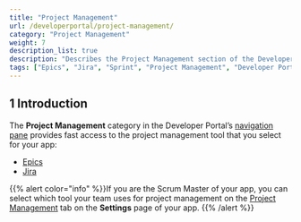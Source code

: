 ```yaml
---
title: "Project Management"
url: /developerportal/project-management/
category: "Project Management"
weight: 7
description_list: true
description: "Describes the Project Management section of the Developer Portal."
tags: ["Epics", "Jira", "Sprint", "Project Management", "Developer Portal"]
---
```


## 1 Introduction

The **Project Management** category in the Developer Portal’s [navigation pane](/developerportal/#navigation-pane) provides fast access to the project management tool that you select for your app:

* [Epics](/developerportal/project-management/epics/)
* [Jira](/developerportal/project-management/jira-connector/)

{{% alert color="info" %}}If you are the Scrum Master of your app, you can select which tool your team uses for project management on the [Project Management](/developerportal/collaborate/general-settings/#project-management) tab on the **Settings** page of your app. {{% /alert %}}
